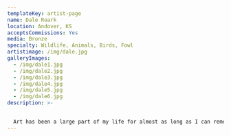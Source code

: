 ```yaml
---
templateKey: artist-page
name: Dale Roark
location: Andover, KS
acceptsCommissions: Yes
media: Bronze
specialty: Wildlife, Animals, Birds, Fowl
artistimage: /img/dale.jpg
galleryImages:
  - /img/dale1.jpg
  - /img/dale2.jpg
  - /img/dale3.jpg
  - /img/dale4.jpg
  - /img/dale5.jpg
  - /img/dale6.jpg
description: >-
  

  Art has been a large part of my life for almost as long as I can remember. I started drawing shortly after I first picked up a pencil. Through the years my desire to create has been satisfied through drawing, painting, wildlife photography, and sculpture. I've taken my camera to a great many lonely places to escape the crowds and take in the beauty of the natural world and those who inhabit it. These are the subjects of my art. It is my hope that my art will help others appreciate the need to preserve these animals through the preservation of the habitat necessary to sustain them. All I require of a piece of art is that it grab the eye, evoke an emotion, define the innate qualities of the subject, or capture a moment in time. It doesn't matter to me if the work is realism, stylized, representational, or even abstract. For my own sculptures I am experimenting with different styles, checking out the possibilities, looking to see how all of these things affect the viewers perception of the subject.
---
```

